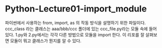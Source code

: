# Python-Lecture01-import_module

파이썬에서 사용하는 from, import, as 의 작동 방식을 설명하기 위한 파일이다.
ccc_class 라는 클래스는 aaa/bbb/ccc 폴더에 있는 ccc_file.py라는 모듈 속에 들어 있다.
1.py와 2.py에서는 각각 다른 방법으로 모듈을 import 한다.
이 리포를 잘 살펴보면 모듈이 뭐고 클래스가 뭔지를 알 수 있다.
